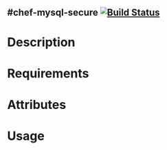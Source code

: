 #chef-mysql-secure [![Build Status](https://secure.travis-ci.org/cdracars/chef-mysql-secure.png?branch=master)](http://travis-ci.org/cdracars/chef-mysql-secure)
-----------------
Description
===========

Requirements
============

Attributes
==========

Usage
=====

